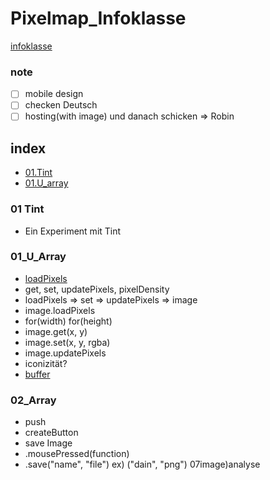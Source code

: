 # Pixelmap_Infoklasse
[infoklasse](https://github.com/infoklasse/image-analysis)


### note
- [ ] mobile design
- [ ] checken Deutsch 
- [ ] hosting(with image) und danach schicken => Robin

## index
- [01.Tint](#01-tint)
- [01.U_array](#01_U_Array)


### 01 Tint
- Ein Experiment mit Tint


### 01_U_Array
- [loadPixels](https://p5js.org/reference/#/p5/loadPixels)
- get, set, updatePixels, pixelDensity
- loadPixels => set => updatePixels => image
- image.loadPixels
- for(width) for(height)
- image.get(x, y)
- image.set(x, y, rgba)
- image.updatePixels
- iconizität?
- [buffer](https://appdividend.com/2019/03/26/javascript-arraybuffer-example-arraybuffer-object-tutorial/)


### 02_Array
- push
- createButton
- save Image
- .mousePressed(function)
- .save("name", "file") ex) ("dain", "png")
07image)analyse